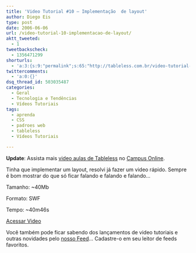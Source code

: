 ```yaml
---
title: 'Video Tutorial #10 – Implementação  de layout'
author: Diego Eis
type: post
date: 2006-06-06
url: /video-tutorial-10-implementacao-de-layout/
aktt_tweeted:
  - 1
tweetbackscheck:
  - 1356471299
shorturls:
  - 'a:3:{s:9:"permalink";s:65:"http://tableless.com.br/video-tutorial-10-implementacao-de-layout";s:7:"tinyurl";s:26:"http://tinyurl.com/3tb7sn8";s:4:"isgd";s:19:"http://is.gd/b03m4v";}'
twittercomments:
  - 'a:0:{}'
dsq_thread_id: 503035487
categories:
  - Geral
  - Tecnologia e Tendências
  - Vídeos Tutoriais
tags:
  - aprenda
  - CSS
  - padroes web
  - tableless
  - Vídeos Tutoriais

---
```

**Update**: Assista mais [video aulas de Tableless][1] no [Campus Online][2].

Tinha que implementar um layout, resolvi já fazer um video rápido. Sempre é bom mostrar do que só ficar falando e falando e falando&#8230;

Tamanho: ~40Mb
  
Formato: SWF
  
Tempo: ~40m46s
  
[Acessar Video][3]

Você também pode ficar sabendo dos lançamentos de video tutoriais e outras novidades pelo [nosso Feed][4]&#8230; Cadastre-o em seu leitor de feeds favoritos.

 [1]: http://visie.com.br/campus/assunto/1
 [2]: http://visie.com.br/campus/ "Video tutorial de Tableless"
 [3]: http://tableless.com.br/videotutorial/videotutorial10/
 [4]: http://tableless.com.br/feed/